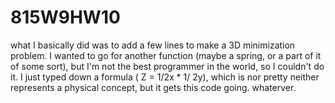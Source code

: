 # 815W9HW10
what I basically did was to add a few lines to make a 3D minimization problem.
I wanted to go for another function (maybe a spring, or a part of it of some sort), but I'm not the best programmer in the world, so I couldn't do it.
I just typed down a formula ( Z = 1/2x * 1/ 2y), which is nor pretty neither represents a physical concept, but it gets this code going.
whaterver.
